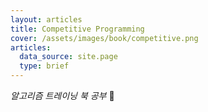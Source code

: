 ```yaml
---
layout: articles
title: Competitive Programming
cover: /assets/images/book/competitive.png
articles:
  data_source: site.page
  type: brief
---
```


*알고리즘 트레이닝 북 공부* 👻

<!--more-->